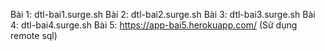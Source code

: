 Bài 1: dtl-bai1.surge.sh
Bài 2: dtl-bai2.surge.sh
Bài 3: dtl-bai3.surge.sh
Bài 4: dtl-bai4.surge.sh
Bài 5: https://app-bai5.herokuapp.com/ (Sử dụng remote sql)
